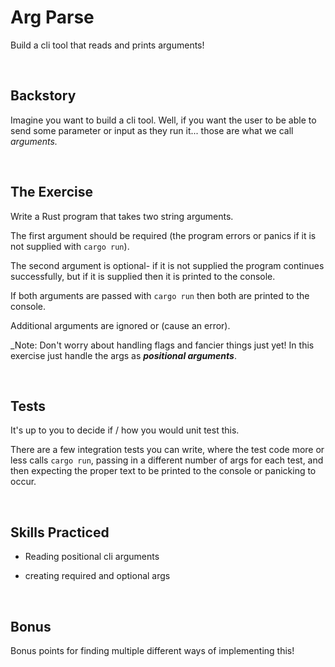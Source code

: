 # Arg Parse
Build a cli tool that reads and prints arguments!

<br/>

## Backstory
Imagine you want to build a cli tool. Well, if you want the user to be able to send some parameter or input as they run it... those are what we call _arguments._ 

<br/>

## The Exercise
Write a Rust program that takes two string arguments.

The first argument should be required (the program errors or panics if it is not supplied with `cargo run`).

The second argument is optional- if it is not supplied the program continues successfully, but if it is supplied then it is printed to the console.

If both arguments are passed with `cargo run` then both are printed to the console.

Additional arguments are ignored or (cause an error).

_Note: Don't worry about handling flags and fancier things just yet! In this exercise just handle the args as ___positional arguments___.

<br/>

## Tests
It's up to you to decide if / how you would unit test this.

There are a few integration tests you can write, where the test code more or less calls `cargo run`, passing in a different number of args for each test, and then expecting the proper text to be printed to the console or panicking to occur. 

<br/>

## Skills Practiced

- Reading positional cli arguments

- creating required and optional args

<br/>

## Bonus

Bonus points for finding multiple different ways of implementing this!
